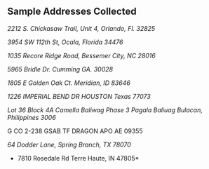 ## Sample Addresses Collected

*2212 S. Chickasaw Trail, Unit 4, Orlando, Fl. 32825*

*3954 SW 112th St, Ocala, Florida 34476*

*1035 Recore Ridge Road, Bessemer City, NC 28016*

*5965 Bridle Dr. Cumming GA. 30028*

*1805 E Golden Oak Ct. Meridian, ID 83646*

*1226 IMPERIAL BEND DR HOUSTON Texas 77073*

*Lot 36 Block 4A Camella Baliwag Phase 3 Pagala Baliuag Bulacan, Philippines 3006*

G CO 2-238 GSAB
TF DRAGON
APO AE 09355

*64 Dodder Lane, Spring Branch, TX 78070*

* 7810 Rosedale Rd Terre Haute, IN 47805*



